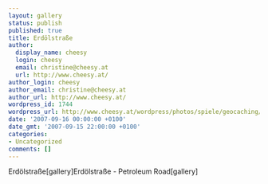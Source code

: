 ```yaml
---
layout: gallery
status: publish
published: true
title: Erdölstraße
author:
  display_name: cheesy
  login: cheesy
  email: christine@cheesy.at
  url: http://www.cheesy.at/
author_login: cheesy
author_email: christine@cheesy.at
author_url: http://www.cheesy.at/
wordpress_id: 1744
wordpress_url: http://www.cheesy.at/wordpress/photos/spiele/geocaching/x2007/erdoelstrasse/
date: '2007-09-16 00:00:00 +0100'
date_gmt: '2007-09-15 22:00:00 +0100'
categories:
- Uncategorized
comments: []
---
```

<!--:de-->Erdölstraße[gallery]<!--:--><!--:en-->Erdölstraße - Petroleum Road[gallery]<!--:-->
